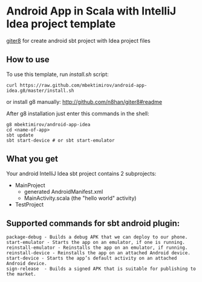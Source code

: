 # Android App in Scala with IntelliJ Idea project template

[giter8](http://github.com/n8han/giter8) for create android sbt project with Idea project files

## How to use

To use this template, run *install.sh* script:

    curl https://raw.github.com/mbektimirov/android-app-idea.g8/master/install.sh

or install g8 manually: http://github.com/n8han/giter8#readme

After g8 installation just enter this commands in the shell:

    g8 mbektimirov/android-app-idea
    cd <name-of-app>
    sbt update
    sbt start-device # or sbt start-emulator

## What you get

Your android IntelliJ Idea sbt project contains 2 subprojects:

* MainProject
    * generated AndroidManifest.xml
    * MainActivity.scala (the "hello world" activity)
* TestProject

## Supported commands for sbt android plugin:

    package-debug - Builds a debug APK that we can deploy to our phone.
    start-emulator - Starts the app on an emulator, if one is running.
    reinstall-emulator - Reinstalls the app on an emulator, if running.
    reinstall-device - Reinstalls the app on an attached Android device.
    start-device - Starts the app’s default activity on an attached Android device.
    sign-release  - Builds a signed APK that is suitable for publishing to the market.
